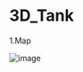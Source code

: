 # 3D_Tank

1.Map

![image](https://user-images.githubusercontent.com/48191157/74037614-f55a9b00-4a01-11ea-9323-42ac5045cd7f.png)
